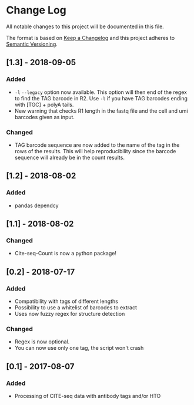 # Change Log
All notable changes to this project will be documented in this file.

The format is based on [Keep a Changelog](http://keepachangelog.com/)
and this project adheres to [Semantic Versioning](http://semver.org/).

## [1.3] - 2018-09-05
### Added
- `-l` `--legacy` option now available. This option will then end of the regex to find the TAG barcode in R2. Use `-l` if you have TAG barcodes ending with [TGC] + polyA tails.
- New warning that checks R1 length in the fastq file and the cell and umi barcodes given as input.

### Changed
- TAG barcode sequence are now added to the name of the tag in the rows of the results. This will help reproducibility since the barcode sequence will already be in the count results.


## [1.2] - 2018-08-02
### Added
- pandas dependcy


## [1.1] - 2018-08-02
### Changed
- Cite-seq-Count is now a python package!

## [0.2] - 2018-07-17
### Added
- Compatibility with tags of different lengths
- Possibility to use a whitelist of barcodes to extract
- Uses now fuzzy regex for structure detection

### Changed
- Regex is now optional.
- You can now use only one tag, the script won't crash


## [0.1] - 2017-08-07
### Added
- Processing of CITE-seq data with antibody tags and/or HTO
